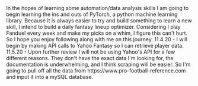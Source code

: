<!--->
In the hopes of learning some automation/data analysis skills I am going to begin learning the ins and outs of PyTorch, a python machine learning library. Because it is always easier to try and build something to learn a new skill, I intend to build a daily fantasy lineup optimizer. Considering I play Fanduel every week and make my picks on a whim, I figure this can't hurt. So I hope you enjoy following along with me on this journey.

11.4.20 - I will begin by making API calls to Yahoo Fantasy so I can retrieve player data.

11.5.20 - Upon further review I will not be using Yahoo's API for a few different reasons. They don't have the exact data I'm looking for, the documentation is underwhelming, and I think scraping will be easier. So I'm going to pull off all the data from https://www.pro-football-reference.com and input it into a mySQL database. 